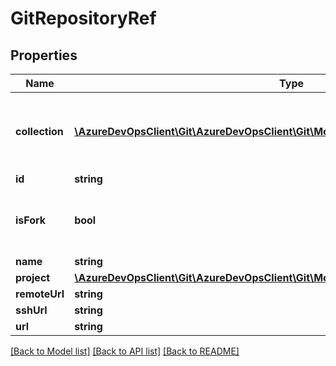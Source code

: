 # GitRepositoryRef

## Properties
Name | Type | Description | Notes
------------ | ------------- | ------------- | -------------
**collection** | [**\AzureDevOpsClient\Git\AzureDevOpsClient\Git\Model\TeamProjectCollectionReference**](TeamProjectCollectionReference.md) | Team Project Collection where this Fork resides | [optional] 
**id** | **string** |  | [optional] 
**isFork** | **bool** | True if the repository was created as a fork | [optional] 
**name** | **string** |  | [optional] 
**project** | [**\AzureDevOpsClient\Git\AzureDevOpsClient\Git\Model\TeamProjectReference**](TeamProjectReference.md) |  | [optional] 
**remoteUrl** | **string** |  | [optional] 
**sshUrl** | **string** |  | [optional] 
**url** | **string** |  | [optional] 

[[Back to Model list]](../README.md#documentation-for-models) [[Back to API list]](../README.md#documentation-for-api-endpoints) [[Back to README]](../README.md)


